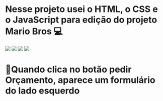<h1>Nesse projeto usei o HTML, o CSS e o JavaScript para edição do projeto Mario Bros 💻</h1>

<img src="https://img.shields.io/badge/HTML-239120?style=for-the-badge&logo=html5&logoColor=white"/>
<img src="https://img.shields.io/badge/CSS3-1572B6?style=for-the-badge&logo=css3&logoColor=white"/>
<img src="https://img.shields.io/badge/Java-ED8B00?style=for-the-badge&logo=openjdk&logoColor=white"/>

<img src="https://github.com/user-attachments/assets/49b65ac5-ee6c-4cb5-bf6a-cbe1e2daba83"/>


 <H1>🧐Quando clica no botão pedir Orçamento, aparece um formulário do lado esquerdo</H1>
 <img src=""


